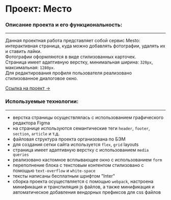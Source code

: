 # Проект: Место

### Описание проекта и его функциональность:

***

Данная проектная работа представляет собой сервис Mesto: интерактивная страница,
куда можно добавлять фотографии, удалять их и ставить лайки.  
Фотографии оформляются в виде стилизованных карточек.  
Страница имеет адаптивную верстку, минимальная ширина: `320px`, максимальная: `1280px`.  
Для редактирования профиля пользователя реализовано стилизованное диалоговое окно.

[Ссылка на проект &#8594;](https://ivanov-dm.github.io/mesto-project/)


### Используемые технологии:
___

- верстка страницы осуществлялась с использованием графического редактора Figma
- на странице используются семантические теги `header`, `footer`, `section`, `article` и т.д.
- файловая структура проекта организована по БЭМ
- для создания сетки сайта используется `flex`, `grid` layouts
- страница имеет адаптивную верстку c использованием `media queries`
- реализовано кастомное всплывающее окно с использованием `form`
- переполнение блока с текстовым контентом стилизовано с помощью `text-overflow` и `white-space`
- тексты написаны бесплатным шрифтом "Inter"
- сборка проекта осуществляется с помощью `webpack`, настроена минификация и транспиляция js файлов,
а также минификация и автоматическое добавления вендорных префиксов для css файлов
